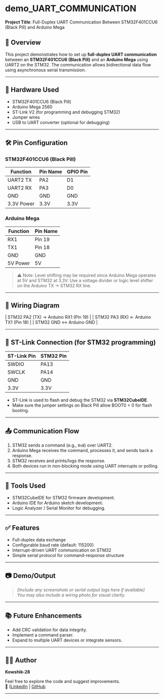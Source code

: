 # demo_UART_COMMUNICATION

**Project Title**: Full-Duplex UART Communication Between STM32F401CCU6 (Black Pill) and Arduino Mega

## 📘 Overview

This project demonstrates how to set up **full-duplex UART communication** between an **STM32F401CCU6 (Black Pill)** and an **Arduino Mega** using UART2 on the STM32. The communication allows bidirectional data flow using asynchronous serial transmission.

---

## 🔌 Hardware Used

- STM32F401CCU6 (Black Pill)
- Arduino Mega 2560
- ST-Link V2 (for programming and debugging STM32)
- Jumper wires
- USB to UART converter (optional for debugging)

---

## 🛠️ Pin Configuration

### STM32F401CCU6 (Black Pill)

| Function         | Pin Name | GPIO Pin |
|------------------|----------|----------|
| UART2 TX         | PA2      | D1       |
| UART2 RX         | PA3      | D0       |
| GND              | GND      | GND      |
| 3.3V Power       | 3.3V     | 3.3V     |

### Arduino Mega

| Function         | Pin Name |
|------------------|----------|
| RX1              | Pin 19   |
| TX1              | Pin 18   |
| GND              | GND      |
| 5V Power         | 5V       |

> ⚠️ Note: Level shifting may be required since Arduino Mega operates at 5V and STM32 at 3.3V. Use a voltage divider or logic level shifter on the Arduino TX → STM32 RX line.

---

## 🔄 Wiring Diagram

| STM32 PA2 (TX) → Arduino RX1 (Pin 19) |
| STM32 PA3 (RX) ← Arduino TX1 (Pin 18) |
| STM32 GND ↔ Arduino GND              |

---

## 🔧 ST-Link Connection (for STM32 programming)

| ST-Link Pin | STM32 Pin |
|-------------|-----------|
| SWDIO       | PA13      |
| SWCLK       | PA14      |
| GND         | GND       |
| 3.3V        | 3.3V      |

- ST-Link is used to flash and debug the STM32 via **STM32CubeIDE**.
- Make sure the jumper settings on Black Pill allow BOOT0 = 0 for flash booting.

---

## 📤 Communication Flow

1. STM32 sends a command (e.g., `0xB`) over UART2.
2. Arduino Mega receives the command, processes it, and sends back a response.
3. STM32 receives and prints/logs the response.
4. Both devices run in non-blocking mode using UART interrupts or polling.

---

## 🧪 Tools Used

- STM32CubeIDE for STM32 firmware development.
- Arduino IDE for Arduino sketch development.
- Logic Analyzer / Serial Monitor for debugging.

---

## ✅ Features

- Full-duplex data exchange
- Configurable baud rate (default: 115200)
- Interrupt-driven UART communication on STM32
- Simple serial protocol for command-response structure

---

## 📷 Demo/Output

> _[Include any screenshots or serial output logs here if available]_  
> _You may also include a wiring photo for visual clarity._

---

## 📚 Future Enhancements

- Add CRC validation for data integrity.
- Implement a command parser.
- Expand to multiple UART devices or integrate sensors.

---

## 🧑‍💻 Author

**Kowshik-28**

Feel free to explore the code and suggest improvements.  
🔗 [[LinkedIn](https://www.linkedin.com/](https://www.linkedin.com/in/kowshik-kancharla-596794204/)) | [GitHub](https://github.com/Kowshik-28)

---

